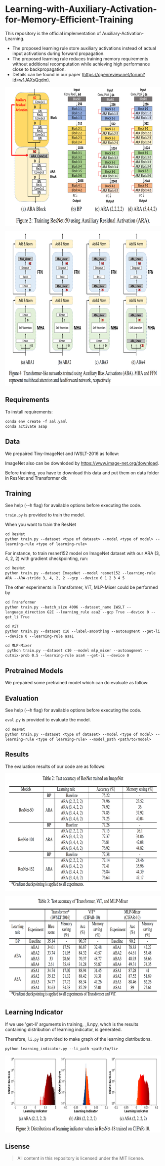# Learning-with-Auxiliary-Activation-for-Memory-Efficient-Training

This repository is the official implementation of Auxiliary-Activation-Learning. 

+ The proposed learning rule store auxiliary activations instead of actual input activations during forward propagation.
+ The proposed learning rule reduces training memory requirements without additional recomputation while achieving high performance close to backpropagation.
+ Details can be found in our paper (https://openreview.net/forum?id=w1JAXsQqdm).  

<p align="center"><img src="./Fig/ARA_Block.png"  width="760" height="450">
 
<p align="center"><img src="./Fig/ABA_Transformer.png"  width="850" height="500">

## Requirements

To install requirements:

```setup
conda env create -f aal.yaml
conda activate asap
```
## Data 

We prepaired Tiny-ImageNet and IWSLT-2016 as follow:
 
ImageNet also can be downloded by https://www.image-net.org/download.
 
Before training, you have to download this data and put them on data folder in ResNet and Transformer dir. 
 
## Training

See help (--h flag) for available options before executing the code.

`train.py` is provided to train the model.
 
 When you want to train the ResNet
 
```train
cd ResNet
python train.py --dataset <type of dataset> --model <type of model> --learning-rule <type of learning-rule> 
```

For instance, to train resnet152 model on ImageNet dataset with our ARA (3, 4, 2, 2) with gradient checkpointing, run:

```train_res18
cd ResNet
python train.py --dataset ImageNet --model resnet152 --learning-rule ARA --ARA-stride 3, 4, 2, 2 --gcp --device 0 1 2 3 4 5
```

The other experiments in Transformer, ViT, MLP-Mixer could be performed by 
 
```train_res18
cd Transformer
python train.py --batch_size 4096 --dataset_name IWSLT --language_direction G2E --learning_rule asa2 --gcp True --device 0 --get_li True
```

```train_res18
cd ViT
python train.py --dataset c10 --label-smoothing --autoaugment --get-li --device 0 --learning-rule asa1
```
 
```train_res18
cd MLP-Mixer
 python train.py --dataset c10 --model mlp_mixer --autoaugment --cutmix-prob 0.5 --learning-rule asa4 --get-li --device 0
```

 
 
## Pretrained Models
 
 We prepaired some pretrained model which can do evaluate as follow: 
 
## Evaluation

See help (--h flag) for available options before executing the code.

`eval.py` is provided to evaluate the model.

```eval
cd ResNet
python train.py --dataset <type of dataset> --model <type of model> --learning-rule <type of learning-rule> --model_path <path/to/model>
```


## Results

The evaluation results of our code are as follows:
  
<p align="center"><img src="./Fig/ARA_Results.png"  width="750" height="380">
  
<p align="center"><img src="./Fig/ABA_Results.png"  width="750" height="330">

## Learning Indicator

 If we use 'get-li' arguments in training, <experiments>_li.npy, whch is the results containing distribution of learning indicator, is generated. 
 
 Therefore, `li.py` is provided to make graph of the learning distributions.

```li
python learning_indicator.py --li_path <path/to/li>
```

 <p align="center"><img src="./Fig/Learning Indicator.png"  width="750" height="250">
 
 ## Lisense

> All content in this repository is licensed under the MIT license. 

